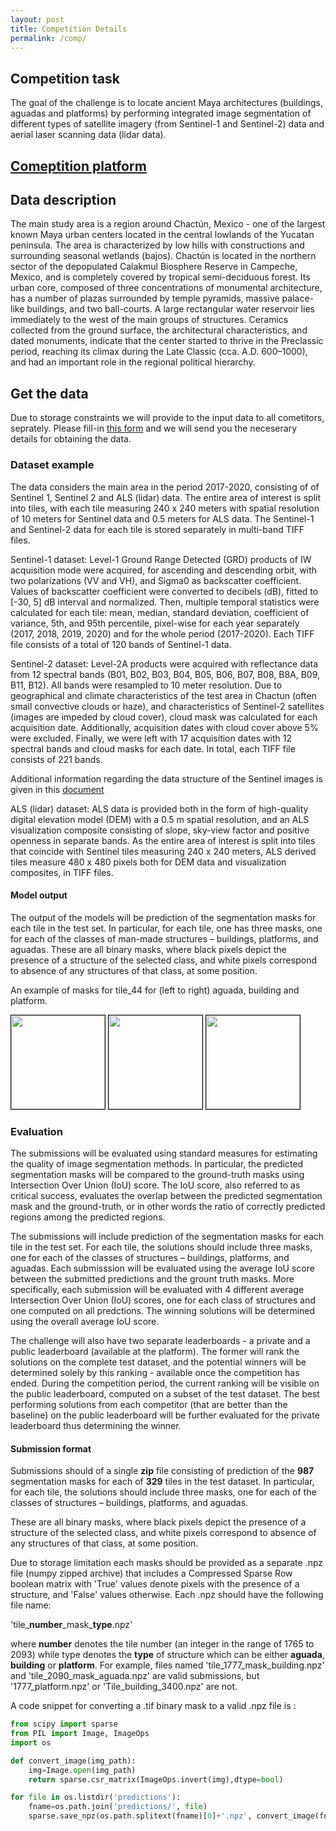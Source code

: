 ```yaml
---
layout: post
title: Competition Details
permalink: /comp/
---
```


## Competition task

The goal of the challenge is to locate ancient Maya architectures (buildings, aguadas and platforms) by performing integrated image segmentation of different types of satellite imagery (from Sentinel-1 and Sentinel-2) data and aerial laser scanning data (lidar data). 

## [Comeptition platform](https://competitions.codalab.org/competitions/30429)

## Data description
The main study area is a region around Chactún, Mexico - one of the largest known Maya urban centers located in the central lowlands of the Yucatan peninsula. The area is characterized by low hills with constructions and surrounding seasonal wetlands (bajos). Chactún is located in the northern sector of the depopulated Calakmul Biosphere Reserve in Campeche, Mexico, and is completely covered by tropical semi-deciduous forest. Its urban core, composed of three concentrations of monumental architecture, has a number of plazas surrounded by temple pyramids, massive palace-like buildings, and two ball-courts. A large rectangular water reservoir lies immediately to the west of the main groups of structures. Ceramics collected from the ground surface, the architectural characteristics, and dated monuments, indicate that the center started to thrive in the Preclassic period, reaching its climax during the Late Classic (cca. A.D. 600–1000), and had an important role in the regional political hierarchy.

## Get the data
Due to storage constraints we will provide to the input data to all cometitors, seprately. Please fill-in [this form](https://forms.gle/pycuAiAZoCkrgsyg8) and we will send you the neceserary details for obtaining the data.

### Dataset example
The data considers the main area in the period 2017-2020, consisting of of Sentinel 1, Sentinel 2 and ALS (lidar) data. The entire area of interest is split into tiles, with each tile measuring 240 x 240 meters with spatial resolution of 10 meters for Sentinel data and 0.5 meters for ALS data. The Sentinel-1 and Sentinel-2 data for each tile is stored separately in multi-band TIFF files.

Sentinel-1 dataset: Level-1 Ground Range Detected (GRD) products of IW acquisition mode were acquired, for ascending and descending orbit, with two polarizations (VV and VH), and Sigma0 as backscatter coefficient. Values of backscatter coefficient were converted to decibels (dB), fitted to [-30, 5] dB interval and normalized. Then, multiple temporal statistics were calculated for each tile: mean, median, standard deviation, coefficient of variance, 5th, and 95th percentile, pixel-wise for each year separately (2017, 2018, 2019, 2020) and for the whole period (2017-2020). Each TIFF file consists of a total of 120 bands of Sentinel-1 data.

Sentinel-2 dataset: Level-2A products were acquired with reflectance data from 12 spectral bands (B01, B02, B03, B04, B05, B06, B07, B08, B8A, B09, B11, B12). All bands were resampled to 10 meter resolution. Due to geographical and climate characteristics of the test area in Chactun (often small convective clouds or haze), and characteristics of Sentinel-2 satellites (images are impeded by cloud cover), cloud mask was calculated for each acquisition date. Additionally, acquisition dates with cloud cover above 5% were excluded. Finally, we were left with 17 acquisition dates with 12 spectral bands and cloud masks for each date. In total, each TIFF file consists of 221 bands.

Additional information regarding the data structure of the Sentinel images is given in this [document](https://biasvariancelabs.github.io/maya_challenge/res/S1%20and%20S2%20TIFF%20file%20structure.pdf)

ALS (lidar) dataset: ALS data is provided both in the form of high-quality digital elevation model (DEM) with a 0.5 m spatial resolution, and an ALS visualization composite consisting of slope, sky-view factor and positive openness in separate bands. As the entire area of interest is split into tiles that coincide with Sentinel tiles measuring 240 x 240 meters, ALS derived tiles measure 480 x 480 pixels both for DEM data and visualization composites, in TIFF files.

#### Model output

The output of the models will be prediction of the segmentation masks for each tile in the test set. In particular, for each tile, one has three masks, one for each of the classes of man-made structures – buildings, platforms, and aguadas. These are all binary masks, where black pixels depict the presence of a structure of the selected class, and white pixels correspond to absence of any structures of that class, at some position. 

An example of masks for tile_44 for (left to right) aguada, building and platform.

<kbd><img src="/maya_challenge/res/tile_44_mask_aguada.png" width="150" height="150" style="border: 1px solid #000" /></kbd>
<kbd><img src="/maya_challenge/res/tile_44_mask_building.png" width="150" height="150" style="border: 1px solid #000" /></kbd>
<kbd><img src="/maya_challenge/res/tile_44_mask_platform.png" width="150" height="150" style="border: 1px solid #000" /></kbd>




<!--
![tile_44_mask_aguada](/maya_challenge/res/tile_44_mask_aguada.png)
![tile_44_mask_platfrom](/maya_challenge/res/tile_44_mask_platform.png)
![tile_44_mask_building](/maya_challenge/res/tile_44_mask_building.png)
-->


### Evaluation

The submissions will be evaluated using standard measures for estimating the quality of image segmentation methods. In particular, the predicted segmentation masks will be compared to the ground-truth masks using Intersection Over Union (IoU) score. The IoU score, also referred to as critical success, evaluates the overlap between the predicted segmentation mask and the ground-truth, or in other words the ratio of correctly predicted regions among the predicted regions. 

The submissions will include prediction of the segmentation masks for each tile in the test set. For each tile, the solutions should include three masks, one for each of the classes of structures – buildings, platforms, and aguadas. Each submisssion will be evaluated using the average IoU score between the submitted predictions and the grount truth masks. More specifically, each submission will be evaluated with 4 different average Intersection Over Union (IoU) scores, one for each class of structures and one computed on all predctions. The winning solutions will be determined using the overall average IoU score.

The challenge will also have two separate leaderboards - a private and a public leaderboard (available at the platform). The former will rank the solutions on the complete test dataset, and the potential winners will be determined solely by this ranking - available once the competition has ended. During the competition period, the current ranking will be visible on the public leaderboard, computed on a subset of the test dataset. The best performing solutions from each competitor (that are better than the baseline) on the public leaderboard will be further evaluated for the private leaderboard thus determining the winner. 

#### Submission format

Submissions should of a single **zip** file consisting of prediction of the **987** segmentation masks for each of **329** tiles in the test dataset. In particular, for each tile, the solutions should include three masks, one for each of the classes of structures – buildings, platforms, and aguadas.

These are all binary masks, where black pixels depict the presence of a structure of the selected class, and white pixels correspond to absence of any structures of that class, at some position.

Due to storage limitation each masks should be provided as a separate .npz file (numpy zipped archive) that includes a Compressed Sparse Row boolean matrix with 'True' values denote pixels with the presence of a structure, and 'False' values otherwise. Each .npz should have the following file name:

'tile\_**number**\_mask\_**type**.npz'

where **number** denotes the tile number (an integer in the range of 1765 to 2093) while type denotes the **type** of structure which can be either **aguada**, **building** or **platform**. For example, files named 'tile_1777_mask_building.npz' and 'tile_2090_mask_aguada.npz' are valid submissions, but '1777_platform.npz' or 'Tile_building_3400.npz' are not.

 

A code snippet for converting a .tif binary mask to a valid .npz file is :

```python
from scipy import sparse
from PIL import Image, ImageOps
import os

def convert_image(img_path):
    img=Image.open(img_path)
    return sparse.csr_matrix(ImageOps.invert(img),dtype=bool)

for file in os.listdir('predictions'):
    fname=os.path.join('predictions/', file)
    sparse.save_npz(os.path.splitext(fname)[0]+'.npz', convert_image(fname), compressed=True)
```

